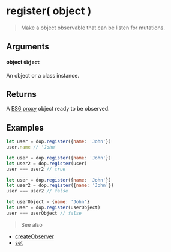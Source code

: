 # register( object )

> Make a object observable that can be listen for mutations.

## Arguments

#### object `Object`
An object or a class instance.

## Returns

A [ES6 proxy](https://developer.mozilla.org/en/docs/Web/JavaScript/Reference/Global_Objects/Proxy) object ready to be observed.


## Examples

```js
let user = dop.register({name: 'John'})
user.name // 'John'
```

```js
let user = dop.register({name: 'John'})
let user2 = dop.register(user)
user === user2 // true
```

```js
let user = dop.register({name: 'John'})
let user2 = dop.register({name: 'John'})
user === user2 // false
```


```js
let userObject = {name: 'John'}
let user = dop.register(userObject)
user === userObject // false
```


> See also
- [createObserver](/api/javascript/createObserver)
- [set](/api/javascript/set)